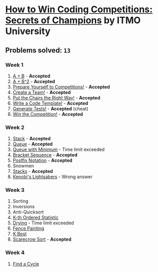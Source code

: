 # [How to Win Coding Competitions: Secrets of Champions](https://www.edx.org/course/how-win-coding-competitions-secrets-itmox-i2cpx-0) by ITMO University

## Problems solved: `13`

### Week 1
1. [A + B](https://github.com/kantuni/edX/tree/master/ITMOx%20-%20How%20to%20Win%20Coding%20Competitions/Week%201/A%2BB) - **Accepted**
2. [A + B^2](https://github.com/kantuni/edX/tree/master/ITMOx%20-%20How%20to%20Win%20Coding%20Competitions/Week%201/A%20%2B%20B2) - **Accepted**
3. [Prepare Yourself to Competitions!](https://github.com/kantuni/edX/tree/master/ITMOx%20-%20How%20to%20Win%20Coding%20Competitions/Week%201/Prepare%20Yourself%20to%20Competitions) - **Accepted**
4. [Create a Team!](https://github.com/kantuni/edX/tree/master/ITMOx%20-%20How%20to%20Win%20Coding%20Competitions/Week%201/Create%20a%20Team) - **Accepted**
5. [Put the Chairs the Right Way!](https://github.com/kantuni/edX/tree/master/ITMOx%20-%20How%20to%20Win%20Coding%20Competitions/Week%201/Put%20the%20Chairs%20the%20Right%20Way) - **Accepted**
6. [Write a Code Template!](https://github.com/kantuni/edX/tree/master/ITMOx%20-%20How%20to%20Win%20Coding%20Competitions/Week%201/Write%20a%20Code%20Template) - **Accepted**
7. [Generate Tests!](https://github.com/kantuni/edX/tree/master/ITMOx%20-%20How%20to%20Win%20Coding%20Competitions/Week%201/Generate%20Tests) - **Accepted** (cheat)
8. [Win the Competition!](https://github.com/kantuni/edX/tree/master/ITMOx%20-%20How%20to%20Win%20Coding%20Competitions/Week%201/Win%20the%20Competition) - **Accepted**

### Week 2
1. [Stack](https://github.com/kantuni/edX/tree/master/ITMOx%20-%20How%20to%20Win%20Coding%20Competitions/Week%202/Stack) - **Accepted**
2. [Queue](https://github.com/kantuni/edX/tree/master/ITMOx%20-%20How%20to%20Win%20Coding%20Competitions/Week%202/Queue) - **Accepted**
3. [Queue with Minimum](https://github.com/kantuni/edX/tree/master/ITMOx%20-%20How%20to%20Win%20Coding%20Competitions/Week%202/Queue%20with%20Minimum) - Time limit exceeded
4. [Bracket Sequence](https://github.com/kantuni/edX/tree/master/ITMOx%20-%20How%20to%20Win%20Coding%20Competitions/Week%202/Bracket%20Sequence) - **Accepted**
5. [Postfix Notation](https://github.com/kantuni/edX/tree/master/ITMOx%20-%20How%20to%20Win%20Coding%20Competitions/Week%202/Postfix%20Notation) - **Accepted**
6. Snowmen
7. [Stacks](https://github.com/kantuni/edX/tree/master/ITMOx%20-%20How%20to%20Win%20Coding%20Competitions/Week%202/Stacks) - **Accepted**
8. [Kenobi's Lightsabers](https://github.com/kantuni/edX/tree/master/ITMOx%20-%20How%20to%20Win%20Coding%20Competitions/Week%202/Kenobis%20Lightsabers) - Wrong answer

### Week 3
1. Sorting
2. Inversions
3. Anti-Quicksort
4. [K-th Ordered Statistic](https://github.com/kantuni/edX/tree/master/ITMOx%20-%20How%20to%20Win%20Coding%20Competitions/Week%203/K-th%20Ordered%20Statistics)
5. [Drying](https://github.com/kantuni/edX/tree/master/ITMOx%20-%20How%20to%20Win%20Coding%20Competitions/Week%203/Drying) - Time limit exceeded
6. [Fence Painting](https://github.com/kantuni/edX/tree/master/ITMOx%20-%20How%20to%20Win%20Coding%20Competitions/Week%203/Fence%20Painting)
7. [K Best](https://github.com/kantuni/edX/tree/master/ITMOx%20-%20How%20to%20Win%20Coding%20Competitions/Week%203/K%20Best)
8. [Scarecrow Sort](https://github.com/kantuni/edX/tree/master/ITMOx%20-%20How%20to%20Win%20Coding%20Competitions/Week%203/Scarecrow%20Sort) - **Accepted**

### Week 4
1. [Find a Cycle](https://github.com/kantuni/edX/tree/master/ITMOx%20-%20How%20to%20Win%20Coding%20Competitions/Week%204/Find%20a%20Cycle)
